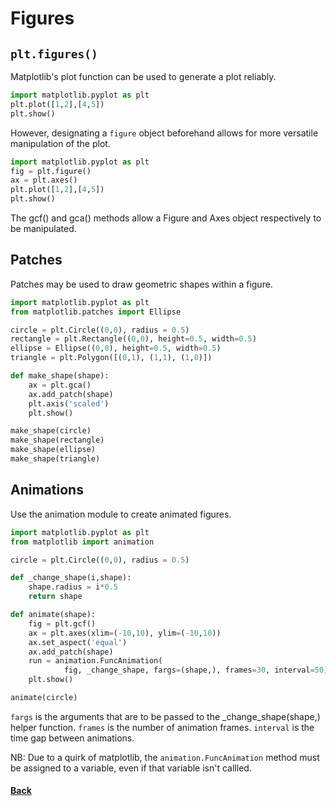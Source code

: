# Figures

## ```plt.figures()```
Matplotlib's plot function can be used to generate a plot reliably. 
```python
import matplotlib.pyplot as plt
plt.plot([1,2],[4,5])
plt.show()
```
However, designating a ```figure``` object beforehand allows for more versatile manipulation of the plot.
```python
import matplotlib.pyplot as plt
fig = plt.figure()
ax = plt.axes()
plt.plot([1,2],[4,5])
plt.show()
```
The gcf() and gca() methods allow a Figure and Axes object respectively to be manipulated. 

## Patches
Patches may be used to draw geometric shapes within a figure.
```python
import matplotlib.pyplot as plt
from matplotlib.patches import Ellipse

circle = plt.Circle((0,0), radius = 0.5)
rectangle = plt.Rectangle((0,0), height=0.5, width=0.5)
ellipse = Ellipse((0,0), height=0.5, width=0.5)
triangle = plt.Polygon([(0,1), (1,1), (1,0)])

def make_shape(shape):
    ax = plt.gca()
    ax.add_patch(shape)
    plt.axis('scaled')
    plt.show()

make_shape(circle)
make_shape(rectangle)
make_shape(ellipse)
make_shape(triangle)
```

## Animations
Use the animation module to create animated figures.
```python
import matplotlib.pyplot as plt
from matplotlib import animation

circle = plt.Circle((0,0), radius = 0.5)

def _change_shape(i,shape):
    shape.radius = i*0.5
    return shape

def animate(shape):
    fig = plt.gcf()
    ax = plt.axes(xlim=(-10,10), ylim=(-10,10))
    ax.set_aspect('equal')
    ax.add_patch(shape)
    run = animation.FuncAnimation(
            fig, _change_shape, fargs=(shape,), frames=30, interval=50)
    plt.show()

animate(circle)
```
```fargs``` is the arguments that are to be passed to the _change_shape(shape,) helper function.
```frames``` is the number of animation frames.
```interval``` is the time gap between animations.

NB: Due to a quirk of matplotlib, the ```animation.FuncAnimation``` method must be assigned to a variable, even if that variable isn't callled. 
#### [Back](README.md)
